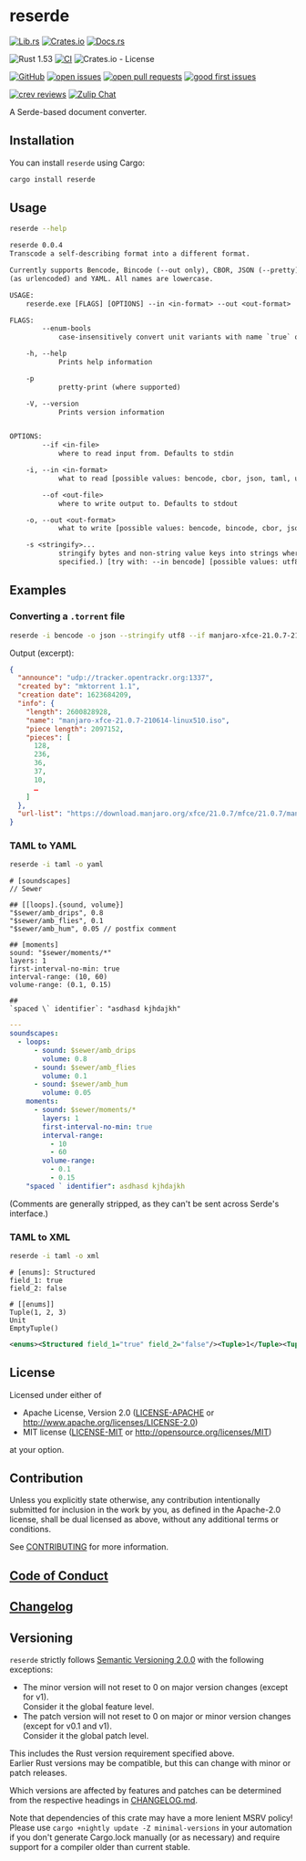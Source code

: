 # reserde

[![Lib.rs](https://img.shields.io/badge/Lib.rs-*-84f)](https://lib.rs/crates/reserde)
[![Crates.io](https://img.shields.io/crates/v/reserde)](https://crates.io/crates/reserde)
[![Docs.rs](https://docs.rs/reserde/badge.svg)](https://docs.rs/reserde)

![Rust 1.53](https://img.shields.io/static/v1?logo=Rust&label=&message=1.53&color=grey)
[![CI](https://github.com/Tamschi/reserde/workflows/CI/badge.svg?branch=develop)](https://github.com/Tamschi/reserde/actions?query=workflow%3ACI+branch%3Adevelop)
![Crates.io - License](https://img.shields.io/crates/l/reserde/0.0.4)

[![GitHub](https://img.shields.io/static/v1?logo=GitHub&label=&message=%20&color=grey)](https://github.com/Tamschi/reserde)
[![open issues](https://img.shields.io/github/issues-raw/Tamschi/reserde)](https://github.com/Tamschi/reserde/issues)
[![open pull requests](https://img.shields.io/github/issues-pr-raw/Tamschi/reserde)](https://github.com/Tamschi/reserde/pulls)
[![good first issues](https://img.shields.io/github/issues-raw/Tamschi/reserde/good%20first%20issue?label=good+first+issues)](https://github.com/Tamschi/reserde/contribute)

[![crev reviews](https://web.crev.dev/rust-reviews/badge/crev_count/reserde.svg)](https://web.crev.dev/rust-reviews/crate/reserde/)
[![Zulip Chat](https://img.shields.io/endpoint?label=chat&url=https%3A%2F%2Fiteration-square-automation.schichler.dev%2F.netlify%2Ffunctions%2Fstream_subscribers_shield%3Fstream%3Dproject%252Freserde)](https://iteration-square.schichler.dev/#narrow/stream/project.2Freserde)

A Serde-based document converter.

## Installation

You can install `reserde` using Cargo:

```cmd
cargo install reserde
```

## Usage

```sh
reserde --help
```

```txt
reserde 0.0.4
Transcode a self-describing format into a different format.

Currently supports Bencode, Bincode (--out only), CBOR, JSON (--pretty), TAML (--in only), XML, x-www-form-urlencoded
(as urlencoded) and YAML. All names are lowercase.

USAGE:
    reserde.exe [FLAGS] [OPTIONS] --in <in-format> --out <out-format>

FLAGS:
        --enum-bools
            case-insensitively convert unit variants with name `true` or `false` into booleans

    -h, --help
            Prints help information

    -p
            pretty-print (where supported)

    -V, --version
            Prints version information


OPTIONS:
        --if <in-file>
            where to read input from. Defaults to stdin

    -i, --in <in-format>
            what to read [possible values: bencode, cbor, json, taml, urlencoded, xml, yaml]

        --of <out-file>
            where to write output to. Defaults to stdout

    -o, --out <out-format>
            what to write [possible values: bencode, bincode, cbor, json, urlencoded, xml, yaml]

    -s <stringify>...
            stringify bytes and non-string value keys into strings where possible. (Tries encodings in the order
            specified.) [try with: --in bencode] [possible values: utf8]
```

## Examples

### Converting a `.torrent` file

```sh
reserde -i bencode -o json --stringify utf8 --if manjaro-xfce-21.0.7-210614-linux510.iso.torrent
```

Output (excerpt):

```json
{
  "announce": "udp://tracker.opentrackr.org:1337",
  "created by": "mktorrent 1.1",
  "creation date": 1623684209,
  "info": {
    "length": 2600828928,
    "name": "manjaro-xfce-21.0.7-210614-linux510.iso",
    "piece length": 2097152,
    "pieces": [
      128,
      236,
      36,
      37,
      10,
      …
    ]
  },
  "url-list": "https://download.manjaro.org/xfce/21.0.7/mfce/21.0.7/manjaro-xfce-21.0.7-210614-linux51anjaro-xfce-21.0.7-210614-linux510.iso"
}
```

### TAML to YAML

```sh
reserde -i taml -o yaml
```

```taml
# [soundscapes]
// Sewer

## [[loops].{sound, volume}]
"$sewer/amb_drips", 0.8
"$sewer/amb_flies", 0.1
"$sewer/amb_hum", 0.05 // postfix comment

## [moments]
sound: "$sewer/moments/*"
layers: 1
first-interval-no-min: true
interval-range: (10, 60)
volume-range: (0.1, 0.15)

##
`spaced \` identifier`: "asdhasd kjhdajkh"
```

```yaml
---
soundscapes:
  - loops:
      - sound: $sewer/amb_drips
        volume: 0.8
      - sound: $sewer/amb_flies
        volume: 0.1
      - sound: $sewer/amb_hum
        volume: 0.05
    moments:
      - sound: $sewer/moments/*
        layers: 1
        first-interval-no-min: true
        interval-range:
          - 10
          - 60
        volume-range:
          - 0.1
          - 0.15
    "spaced ` identifier": asdhasd kjhdajkh
```

(Comments are generally stripped, as they can't be sent across Serde's interface.)

### TAML to XML

```sh
reserde -i taml -o xml
```

```taml
# [enums]: Structured
field_1: true
field_2: false

# [[enums]]
Tuple(1, 2, 3)
Unit
EmptyTuple()
```

```xml
<enums><Structured field_1="true" field_2="false"/><Tuple>1</Tuple><Tuple>2</Tuple><Tuple>3</Tuple><Unit/></enums>
```

## License

Licensed under either of

- Apache License, Version 2.0
   ([LICENSE-APACHE](LICENSE-APACHE) or <http://www.apache.org/licenses/LICENSE-2.0>)
- MIT license
   ([LICENSE-MIT](LICENSE-MIT) or <http://opensource.org/licenses/MIT>)

at your option.

## Contribution

Unless you explicitly state otherwise, any contribution intentionally submitted
for inclusion in the work by you, as defined in the Apache-2.0 license, shall be
dual licensed as above, without any additional terms or conditions.

See [CONTRIBUTING](CONTRIBUTING.md) for more information.

## [Code of Conduct](CODE_OF_CONDUCT.md)

## [Changelog](CHANGELOG.md)

## Versioning

`reserde` strictly follows [Semantic Versioning 2.0.0](https://semver.org/spec/v2.0.0.html) with the following exceptions:

- The minor version will not reset to 0 on major version changes (except for v1).  
Consider it the global feature level.
- The patch version will not reset to 0 on major or minor version changes (except for v0.1 and v1).  
Consider it the global patch level.

This includes the Rust version requirement specified above.  
Earlier Rust versions may be compatible, but this can change with minor or patch releases.

Which versions are affected by features and patches can be determined from the respective headings in [CHANGELOG.md](CHANGELOG.md).

Note that dependencies of this crate may have a more lenient MSRV policy!
Please use `cargo +nightly update -Z minimal-versions` in your automation if you don't generate Cargo.lock manually (or as necessary) and require support for a compiler older than current stable.
